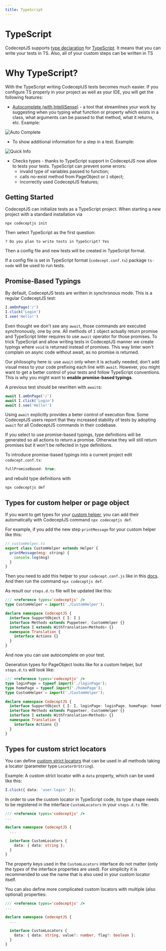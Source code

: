```yaml
---
title: TypeScript
---
```


# TypeScript

CodeceptJS supports [type declaration](https://github.com/codeceptjs/CodeceptJS/tree/master/typings) for [TypeScript](https://www.typescriptlang.org/). It means that you can write your tests in TS. Also, all of your custom steps can be written in TS

# Why TypeScript?

With the TypeScript writing CodeceptJS tests becomes much easier. If you configure TS properly in your project as well as your IDE, you will get the following features:
- [Autocomplete (with IntelliSense)](https://code.visualstudio.com/docs/editor/intellisense) - a tool that streamlines your work by suggesting when you typing what function or property which exists in a class, what arguments can be passed to that method, what it returns, etc.
Example:

![Auto Complete](./images/Auto_comlete.gif)

- To show additional information for a step in a test. Example:

![Quick Info](./images/Quick_info.gif)

- Checks types - thanks to TypeScript support in CodeceptJS now allow to tests your tests. TypeScript can prevent some errors:
  - invalid type of variables passed to function;
  - calls no-exist method from PageObject or `I` object;
  - incorrectly used CodeceptJS features;


## Getting Started <Badge text="Since 3.3.5" type="warning"/>

CodeceptJS can initialize tests as a TypeScript project.
When starting a new project with a standard installation via 

```
npx codeceptjs init
``` 
Then select TypeScript as the first question:

```
? Do you plan to write tests in TypeScript? Yes
```

Then a config file and new tests will be created in TypeScript format.

If a config file is set in TypeScript format (`codecept.conf.ts`) package `ts-node` will be used to run tests. 

## Promise-Based Typings

By default, CodeceptJS tests are written in synchronous mode. This is a regular CodeceptJS test:

```js
I.amOnPage('/')
I.click('Login')
I.see('Hello!')
```

Even thought we don't see any `await`, those commands are executed synchronously, one by one.
All methods of `I` object actually return promise and TypeScript linter requires to use `await` operator for those promises.
To trick TypeScript and allow writing tests in CodeceptJS manner we create typings where `void` is returned instead of promises. This way linter won't complain on async code without await, as no promise is returned. 

Our philosophy here is: use `await` only when it is actually needed, don't add visual mess to your code prefixing each line with `await`. However, you might want to get a better control of your tests and follow TypeScript conventions.
This is why you might want to **enable promise-based typings**.

A previous test should be rewritten with `await`s:

```js
await I.amOnPage('/')
await I.click('Login')
await I.see('Hello!')
```

Using `await` explicitly provides a beter control of execution flow. Some CodeceptJS users report that they increased stability of tests by adopting `await` for all CodeceptJS commands in their codebase.

If you select to use promise-based typings, type definitions will be generated so all actions to return a promise. 
Otherwise they will still return promises but it won't be relfected in type definitions.

To introduce promise-based typings into a current project edit `codecept.conf.ts`:

```ts
fullPromiseBased: true;
```

and rebuild type definitions with

```
npx codeceptjs def
```

## Types for custom helper or page object

If you want to get types for your [custom helper](https://codecept.io/helpers/#configuration), you can add their automatically with CodeceptJS command `npx codeceptjs def`.

For example, if you add the new step `printMessage` for your custom helper like this:
```js
// customHelper.ts
export class CustomHelper extends Helper {
  printMessage(msg: string) {
    console.log(msg)
  }
}

```

Then you need to add this helper to your `codecept.conf.js` like in this [docs](https://codecept.io/helpers/#configuration).
And then run the command `npx codeceptjs def`.

As result our `steps.d.ts` file will be updated like this:
```ts
/// <reference types='codeceptjs' />
type CustomHelper = import('./CustomHelper');

declare namespace CodeceptJS {
  interface SupportObject { I: I }
  interface Methods extends Puppeteer, CustomHelper {}
  interface I extends WithTranslation<Methods> {}
  namespace Translation {
    interface Actions {}
  }
}
```

And now you can use autocomplete on your test.

Generation types for PageObject looks like for a custom helper, but `steps.d.ts` will look like:
```ts
/// <reference types='codeceptjs' />
type loginPage = typeof import('./loginPage');
type homePage = typeof import('./homePage');
type CustomHelper = import('./CustomHelper');

declare namespace CodeceptJS {
  interface SupportObject { I: I, loginPage: loginPage, homePage: homePage }
  interface Methods extends Puppeteer, CustomHelper {}
  interface I extends WithTranslation<Methods> {}
  namespace Translation {
    interface Actions {}
  }
}
```

## Types for custom strict locators

You can define [custom strict locators](https://codecept.io/locators/#custom-strict-locators) that can be used in all methods taking a locator (parameter type `LocatorOrString`).

Example: A custom strict locator with a `data` property, which can be used like this:

```ts
I.click({ data: 'user-login' });
```

In order to use the custom locator in TypeScript code, its type shape needs to be registered in the interface `CustomLocators` in your `steps.d.ts` file:

```ts
/// <reference types='codeceptjs' />
...

declare namespace CodeceptJS {
  ...

  interface CustomLocators {
    data: { data: string };
  }
}
```

The property keys used in the `CustomLocators` interface do not matter (only the *types* of the interface properties are used). For simplicity it is recommended to use the name that is also used in your custom locator itself.

You can also define more complicated custom locators with multiple (also optional) properties:

```ts
/// <reference types='codeceptjs' />
...

declare namespace CodeceptJS {
  ...

  interface CustomLocators {
    data: { data: string, value?: number, flag?: boolean };
  }
}
```
